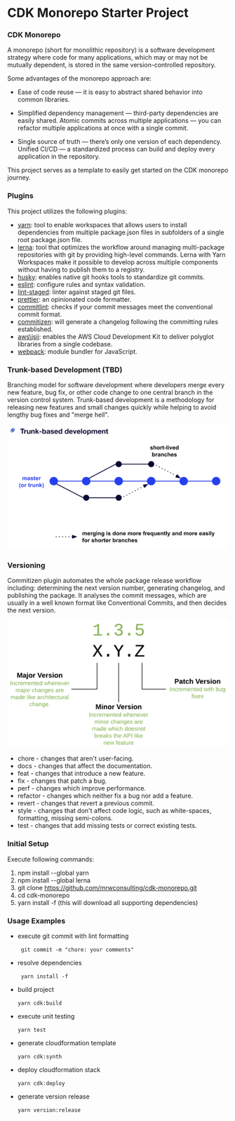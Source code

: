 # CDK Monorepo Starter Project

### CDK Monorepo

A monorepo (short for monolithic repository) is a software development strategy where code for many applications, which may or may not be mutually dependent, is stored in the same version-controlled repository.

Some advantages of the monorepo approach are:

- Ease of code reuse — it is easy to abstract shared behavior into common libraries.

- Simplified dependency management — third-party dependencies are easily shared.
  Atomic commits across multiple applications — you can refactor multiple applications at once with a single commit.

- Single source of truth — there’s only one version of each dependency.
  Unified CI/CD — a standardized process can build and deploy every application in the repository.

This project serves as a template to easily get started on the CDK monorepo journey.

### Plugins

This project utilizes the following plugins:

- [yarn](https://classic.yarnpkg.com/en/docs/getting-started): tool to enable workspaces that allows users to install dependencies from multiple package.json files in subfolders of a single root package.json file.
- [lerna](https://lerna.js.org/): tool that optimizes the workflow around managing multi-package repositories with git by providing high-level commands. Lerna with Yarn Workspaces make it possible to develop across multiple components without having to publish them to a registry.
- [husky](https://typicode.github.io/husky/#/): enables native git hooks tools to standardize git commits.
- [eslint](https://eslint.org/docs/user-guide/getting-started): configure rules and syntax validation.
- [lint-staged](https://github.com/okonet/lint-staged#readme): linter against staged git files.
- [prettier](https://prettier.io/docs/en/index.html): an opinionated code formatter.
- [commitlint](https://commitlint.js.org/#/): checks if your commit messages meet the conventional commit format.
- [commitizen](https://commitizen-tools.github.io/commitizen/changelog/): will generate a changelog following the committing rules established.
- [aws\jsii](https://aws.github.io/jsii/): enables the AWS Cloud Development Kit to deliver polyglot libraries from a single codebase.
- [webpack](https://webpack.js.org/): module bundler for JavaScript.

### Trunk-based Development (TBD)

Branching model for software development where developers merge every new feature, bug fix, or other code change to one central branch in the version control system. Trunk-based development is a methodology for releasing new features and small changes quickly while helping to avoid lengthy bug fixes and "merge hell".

![image](images/trunk-based-development.png)

### Versioning

Commitizen plugin automates the whole package release workflow including: determining the next version number, generating changelog, and publishing the package. It analyses the commit messages, which are usually in a well known format like Conventional Commits, and then decides the next version.

![image](images/semantic_versioning.png)

- chore - changes that aren't user-facing.
- docs - changes that affect the documentation.
- feat - changes that introduce a new feature.
- fix - changes that patch a bug.
- perf - changes which improve performance.
- refactor - changes which neither fix a bug nor add a feature.
- revert - changes that revert a previous commit.
- style - changes that don't affect code logic, such as white-spaces, formatting, missing semi-colons.
- test - changes that add missing tests or correct existing tests.

### Initial Setup

Execute following commands:

1. npm install --global yarn
2. npm install --global lerna
3. git clone https://github.com/mrwconsulting/cdk-monorepo.git
4. cd cdk-monorepo
5. yarn install -f (this will download all supporting dependencies)

### Usage Examples

- execute git commit with lint formatting
  ```
   git commit -m "chore: your comments"
  ```
- resolve dependencies
  ```
   yarn install -f
  ```
- build project
  ```
  yarn cdk:build
  ```
- execute unit testing
  ```
  yarn test
  ```
- generate cloudformation template
  ```
  yarn cdk:synth
  ```
- deploy cloudformation stack
  ```
  yarn cdk:deploy
  ```
- generate version release
  ```
  yarn version:release
  ```
